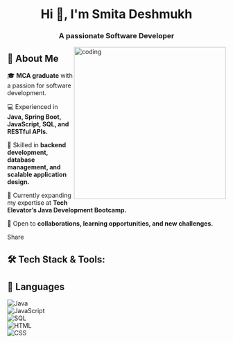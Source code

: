 <h1 align="center">Hi 👋, I'm Smita Deshmukh</h1>
<h3 align="center">A passionate Software Developer</h3>
<img align="right" alt="coding" width="350" src="https://cdn.dribbble.com/users/17707/screenshots/2413754/rrr.gif">
<h2>🚀 About Me</h2>

<p>🎓 <strong>MCA graduate</strong> with a passion for software development.</p>

<p>💻 Experienced in <strong>Java, Spring Boot, JavaScript, SQL, and RESTful APIs.</strong></p>

<p>🔧 Skilled in <strong>backend development, database management, and scalable application design.</strong></p>

<p>🚀 Currently expanding my expertise at <strong>Tech Elevator’s Java Development Bootcamp.</strong></p>

<p>🤝 Open to <strong>collaborations, learning opportunities, and new challenges.</strong></p>
Share



## 🛠 Tech Stack & Tools:
## 🚀 Languages

![Java](https://img.shields.io/badge/Java-ED8B00?style=for-the-badge&logo=openjdk&logoColor=white)  
![JavaScript](https://img.shields.io/badge/JavaScript-F7DF1E?style=for-the-badge&logo=javascript&logoColor=black)  
![SQL](https://img.shields.io/badge/SQL-4479A1?style=for-the-badge&logo=mysql&logoColor=white)  
![HTML](https://img.shields.io/badge/HTML-E34F26?style=for-the-badge&logo=html5&logoColor=white)  
![CSS](https://img.shields.io/badge/CSS-1572B6?style=for-the-badge&logo=css3&logoColor=white) 
